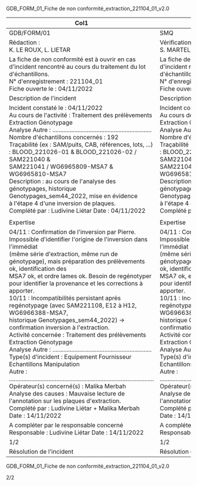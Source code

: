 GDB_FORM_01_Fiche de non conformité_extraction_221104_01_v2.0





|Col1|Fiche de non conformité|Version 2.0|
|---|---|---|
|GDB/FORM/01|SMQ|06/10/2022|
|Rédaction :<br>K. LE ROUX, L. LIETAR|Vérification :<br>S. MARTEL, S. MERLIN|Approbation :<br>L. LIETAR|
|La fiche de non conformité est à ouvrir en cas d'incident rencontré au cours du traitement du lot d'échantillons.<br>N° d'enregistrement : 221104_01<br>Fiche ouverte le : 04/11/2022|La fiche de non conformité est à ouvrir en cas d'incident rencontré au cours du traitement du lot d'échantillons.<br>N° d'enregistrement : 221104_01<br>Fiche ouverte le : 04/11/2022|La fiche de non conformité est à ouvrir en cas d'incident rencontré au cours du traitement du lot d'échantillons.<br>N° d'enregistrement : 221104_01<br>Fiche ouverte le : 04/11/2022|
|Description de l'incident|Description de l'incident|Description de l'incident|
|Incident constaté le : 04/11/2022<br>Au cours de l'activité : Traitement des prélèvements Extraction Génotypage<br>Analyse Autre : ...............................................................<br>Nombre d'échantillons concernés : 192<br>Traçabilité (ex : SAM/puits, CAB, références, lots, ...) : BLOOD_221026-01 & BLOOD_221026-02 / SAM221040 &<br>SAM221041 / WG6965809-MSA7 & WG6965810-MSA7<br>Description : au cours de l'analyse des génotypages, historique Genotypages_sem44_2022, mise en évidence<br>à l'étape 4 d'une inversion de plaques.<br>Complété par : Ludivine Liétar Date : 04/11/2022|Incident constaté le : 04/11/2022<br>Au cours de l'activité : Traitement des prélèvements Extraction Génotypage<br>Analyse Autre : ...............................................................<br>Nombre d'échantillons concernés : 192<br>Traçabilité (ex : SAM/puits, CAB, références, lots, ...) : BLOOD_221026-01 & BLOOD_221026-02 / SAM221040 &<br>SAM221041 / WG6965809-MSA7 & WG6965810-MSA7<br>Description : au cours de l'analyse des génotypages, historique Genotypages_sem44_2022, mise en évidence<br>à l'étape 4 d'une inversion de plaques.<br>Complété par : Ludivine Liétar Date : 04/11/2022|Incident constaté le : 04/11/2022<br>Au cours de l'activité : Traitement des prélèvements Extraction Génotypage<br>Analyse Autre : ...............................................................<br>Nombre d'échantillons concernés : 192<br>Traçabilité (ex : SAM/puits, CAB, références, lots, ...) : BLOOD_221026-01 & BLOOD_221026-02 / SAM221040 &<br>SAM221041 / WG6965809-MSA7 & WG6965810-MSA7<br>Description : au cours de l'analyse des génotypages, historique Genotypages_sem44_2022, mise en évidence<br>à l'étape 4 d'une inversion de plaques.<br>Complété par : Ludivine Liétar Date : 04/11/2022|
||||
|Expertise|Expertise|Expertise|
|04/11 : Confirmation de l'inversion par Pierre. Impossible d'identifier l'origine de l'inversion dans l'immédiat<br>(même série d'extraction, même run de génotypage), mais préparation des prélèvements ok, identification des<br>MSA7 ok, et ordre lames ok. Besoin de regénotyper pour identifier la provenance et les corrections à apporter.<br>10/11 : Incompatibilités persistant après regénotypage (avec SAM221108, E12 à H12, WG6966388-MSA7,<br>historique Genotypages_sem44_2022) -> confirmation inversion à l'extraction.<br>Activité concernée : Traitement des prélèvements Extraction Génotypage<br>Analyse Autre : ...............................................................<br>Type(s) d'incident : Equipement Fournisseur Echantillons Manipulation<br>Autre : ............................................................................................<br>Opérateur(s) concerné(s) : Malika Merbah<br>Analyse des causes : Mauvaise lecture de l'annotation sur les plaques d'extraction.<br>Complété par : Ludivine Liétar + Malika Merbah Date : 14/11/2022|04/11 : Confirmation de l'inversion par Pierre. Impossible d'identifier l'origine de l'inversion dans l'immédiat<br>(même série d'extraction, même run de génotypage), mais préparation des prélèvements ok, identification des<br>MSA7 ok, et ordre lames ok. Besoin de regénotyper pour identifier la provenance et les corrections à apporter.<br>10/11 : Incompatibilités persistant après regénotypage (avec SAM221108, E12 à H12, WG6966388-MSA7,<br>historique Genotypages_sem44_2022) -> confirmation inversion à l'extraction.<br>Activité concernée : Traitement des prélèvements Extraction Génotypage<br>Analyse Autre : ...............................................................<br>Type(s) d'incident : Equipement Fournisseur Echantillons Manipulation<br>Autre : ............................................................................................<br>Opérateur(s) concerné(s) : Malika Merbah<br>Analyse des causes : Mauvaise lecture de l'annotation sur les plaques d'extraction.<br>Complété par : Ludivine Liétar + Malika Merbah Date : 14/11/2022|04/11 : Confirmation de l'inversion par Pierre. Impossible d'identifier l'origine de l'inversion dans l'immédiat<br>(même série d'extraction, même run de génotypage), mais préparation des prélèvements ok, identification des<br>MSA7 ok, et ordre lames ok. Besoin de regénotyper pour identifier la provenance et les corrections à apporter.<br>10/11 : Incompatibilités persistant après regénotypage (avec SAM221108, E12 à H12, WG6966388-MSA7,<br>historique Genotypages_sem44_2022) -> confirmation inversion à l'extraction.<br>Activité concernée : Traitement des prélèvements Extraction Génotypage<br>Analyse Autre : ...............................................................<br>Type(s) d'incident : Equipement Fournisseur Echantillons Manipulation<br>Autre : ............................................................................................<br>Opérateur(s) concerné(s) : Malika Merbah<br>Analyse des causes : Mauvaise lecture de l'annotation sur les plaques d'extraction.<br>Complété par : Ludivine Liétar + Malika Merbah Date : 14/11/2022|
|A compléter par le responsable concerné<br>Responsable : Ludivine Liétar Date : 14/11/2022|A compléter par le responsable concerné<br>Responsable : Ludivine Liétar Date : 14/11/2022|A compléter par le responsable concerné<br>Responsable : Ludivine Liétar Date : 14/11/2022|
|1/2|1/2|1/2|
|Résolution de l'incident|Résolution de l'incident|Résolution de l'incident|

GDB_FORM_01_Fiche de non conformité_extraction_221104_01_v2.0



2/2

